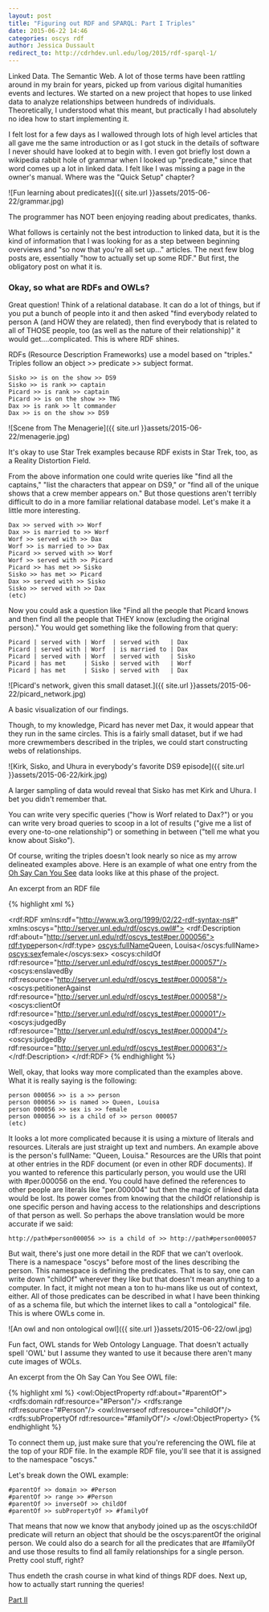 ```yaml
---
layout: post
title: "Figuring out RDF and SPARQL: Part I Triples"
date: 2015-06-22 14:46
categories: oscys rdf
author: Jessica Dussault
redirect_to: http://cdrhdev.unl.edu/log/2015/rdf-sparql-1/
---
```


Linked Data.  The Semantic Web.  A lot of those terms have been rattling around in my brain for years, picked up from various digital humanities events and lectures.  We started on a new project that hopes to use linked data to analyze relationships between hundreds of individuals.  Theoretically, I understood what this meant, but practically I had absolutely no idea how to start implementing it.  

I felt lost for a few days as I wallowed through lots of high level articles that all gave me the same introduction or as I got stuck in the details of software I never should have looked at to begin with.  I even got briefly lost down a wikipedia rabbit hole of grammar when I looked up "predicate," since that word comes up a lot in linked data. I felt like I was missing a page in the owner's manual.  Where was the "Quick Setup" chapter?

![Fun learning about predicates]({{ site.url }}assets/2015-06-22/grammar.jpg)

<div class="img_caption">The programmer has NOT been enjoying reading about predicates, thanks.</div>

What follows is certainly not the best introduction to linked data, but it is the kind of information that I was looking for as a step between beginning overviews and "so now that you're all set up..." articles. The next few blog posts are, essentially "how to actually set up some RDF."  But first, the obligatory post on what it is.

### Okay, so what are RDFs and OWLs?

Great question!  Think of a relational database.  It can do a lot of things, but if you put a bunch of people into it and then asked "find everybody related to person A (and HOW they are related), then find everybody that is related to all of THOSE people, too (as well as the nature of their relationship)" it would get....complicated.  This is where RDF shines.

RDFs (Resource Description Frameworks) use a model based on "triples."  Triples follow an object >> predicate >> subject format.

    Sisko >> is on the show >> DS9
    Sisko >> is rank >> captain
    Picard >> is rank >> captain
    Picard >> is on the show >> TNG
    Dax >> is rank >> lt commander
    Dax >> is on the show >> DS9

![Scene from The Menagerie]({{ site.url }}assets/2015-06-22/menagerie.jpg)

<div class="img_caption">It's okay to use Star Trek examples because RDF exists in Star Trek, too, as a Reality Distortion Field.</div>
<!-- image source: http://www.razorfine.com/wp-content/uploads/2014/08/star-trek-the-menagerie-02.jpg -->

From the above information one could write queries like "find all the captains," "list the characters that appear on DS9," or "find all of the unique shows that a crew member appears on."  But those questions aren't terribly difficult to do in a more familiar relational database model.  Let's make it a little more interesting.

    Dax >> served with >> Worf
    Dax >> is married to >> Worf
    Worf >> served with >> Dax
    Worf >> is married to >> Dax
    Picard >> served with >> Worf
    Worf >> served with >> Picard
    Picard >> has met >> Sisko
    Sisko >> has met >> Picard
    Dax >> served with >> Sisko
    Sisko >> served with >> Dax
    (etc)

Now you could ask a question like "Find all the people that Picard knows and then find all the people that THEY know (excluding the original person)."  You would get something like the following from that query:

    Picard | served with | Worf  | served with   | Dax
    Picard | served with | Worf  | is married to | Dax
    Picard | served with | Worf  | served with   | Sisko
    Picard | has met     | Sisko | served with   | Worf 
    Picard | has met     | Sisko | served with   | Dax 

![Picard's network, given this small dataset.]({{ site.url }}assets/2015-06-22/picard_network.jpg)

<div class="img_caption">A basic visualization of our findings.</div>

Though, to my knowledge, Picard has never met Dax, it would appear that they run in the same circles.  This is a fairly small dataset, but if we had more crewmembers described in the triples, we could start constructing webs of relationships.

![Kirk, Sisko, and Uhura in everybody's favorite DS9 episode]({{ site.url }}assets/2015-06-22/kirk.jpg)

<div class="img_caption">A larger sampling of data would reveal that Sisko has met Kirk and Uhura.  I bet you didn't remember that.</div>
<!-- source: http://vignette2.wikia.nocookie.net/memoryalpha/images/6/66/Sisko_meets_Kirk.jpg/revision/latest?cb=20090223051501&path-prefix=en -->

You can write very specific queries ("how is Worf related to Dax?") or you can write very broad queries to scoop in a lot of results ("give me a list of every one-to-one relationship") or something in between ("tell me what you know about Sisko").

Of course, writing the triples doesn't look nearly so nice as my arrow delineated examples above.  Here is an example of what one entry from the [Oh Say Can You See](http://earlywashingtondc.org) data looks like at this phase of the project.

An excerpt from an RDF file

{% highlight xml %}
<?xml version="1.0" encoding="UTF-8"?>
<rdf:RDF xmlns:rdf="http://www.w3.org/1999/02/22-rdf-syntax-ns#" xmlns:oscys="http://server.unl.edu/rdf/oscys.owl#">
  <rdf:Description rdf:about="http://server.unl.edu/rdf/oscys_test#per.000056">
    <rdf:type>person</rdf:type>
    <oscys:fullName>Queen, Louisa</oscys:fullName>
    <oscys:sex>female</oscys:sex>
    <oscys:childOf rdf:resource="http://server.unl.edu/rdf/oscys_test#per.000057"/>
    <oscys:enslavedBy rdf:resource="http://server.unl.edu/rdf/oscys_test#per.000058"/>
    <oscys:petitionerAgainst rdf:resource="http://server.unl.edu/rdf/oscys_test#per.000058"/>
    <oscys:clientOf rdf:resource="http://server.unl.edu/rdf/oscys_test#per.000001"/>
    <oscys:judgedBy rdf:resource="http://server.unl.edu/rdf/oscys_test#per.000004"/>
    <oscys:judgedBy rdf:resource="http://server.unl.edu/rdf/oscys_test#per.000063"/>
  </rdf:Description>
</rdf:RDF>
{% endhighlight %}

Well, okay, that looks way more complicated than the examples above.  What it is really saying is the following:

    person 000056 >> is a >> person
    person 000056 >> is named >> Queen, Louisa
    person 000056 >> sex is >> female
    person 000056 >> is a child of >> person 000057
    (etc)

It looks a lot more complicated because it is using a mixture of literals and resources.  Literals are just straight up text and numbers. An example above is the person's fullName: "Queen, Louisa."  Resources are the URIs that point at other entries in the RDF document (or even in other RDF documents).  If you wanted to reference this particularly person, you would use the URI with #per.000056 on the end.  You could have defined the references to other people are literals like "per.000004" but then the magic of linked data would be lost.  Its power comes from knowing that the childOf relationship is one specific person and having access to the relationships and descriptions of that person as well.  So perhaps the above translation would be more accurate if we said:

    http://path#person000056 >> is a child of >> http://path#person000057

But wait, there's just one more detail in the RDF that we can't overlook.  There is a namespace "oscys" before most of the lines describing the person.  This namespace is defining the predicates.  That is to say, one can write down "childOf" wherever they like but that doesn't mean anything to a computer.  In fact, it might not mean a ton to hu-mans like us out of context, either.  All of those predicates can be described in what I have been thinking of as a schema file, but which the internet likes to call a "ontological" file.  This is where OWLs come in.

![An owl and non ontological owl]({{ site.url }}assets/2015-06-22/owl.jpg)

<div class="img_caption">Fun fact, OWL stands for Web Ontology Language.  That doesn't actually spell 'OWL' but I assume they wanted to use it because there aren't many cute images of WOLs.</div>
<!-- source of above image: http://www.aktifmag.com/wp-content/uploads/2013/02/cute-little-owl-Wallpaper__yvt2.jpg -->

An excerpt from the Oh Say Can You See OWL file:

{% highlight xml %}
<owl:ObjectProperty rdf:about="#parentOf">
  <rdfs:domain rdf:resource="#Person"/>
  <rdfs:range rdf:resource="#Person"/>
  <owl:Inverseof rdf:resource="childOf"/>
  <rdfs:subPropertyOf rdf:resource="#familyOf"/>
</owl:ObjectProperty>
{% endhighlight %}

To connect them up, just make sure that you're referencing the OWL file at the top of your RDF file.  In the example RDF file, you'll see that it is assigned to the namespace "oscys."

Let's break down the OWL example:

    #parentOf >> domain >> #Person
    #parentOf >> range >> #Person
    #parentOf >> inverseOf >> childOf
    #parentOf >> subPropertyOf >> #familyOf

That means that now we know that anybody joined up as the oscys:childOf predicate will return an object that should be the oscys:parentOf the original person.  We could also do a search for all the predicates that are #familyOf and use those results to find all family relationships for a single person.  Pretty cool stuff, right?

Thus endeth the crash course in what kind of things RDF does.  Next up, how to actually start running the queries!

[Part II](http://cdrh.github.io/oscys/rdf/sparql/2015/07/06/rdf-part-2.html)
